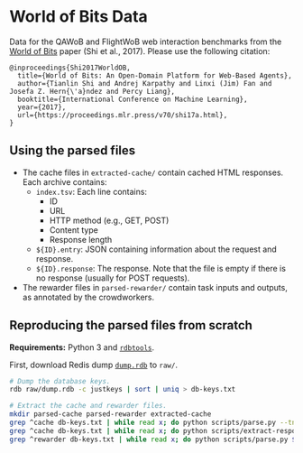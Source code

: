 # World of Bits Data

Data for the QAWoB and FlightWoB web interaction benchmarks from the [World of Bits](https://proceedings.mlr.press/v70/shi17a.html) paper (Shi et al., 2017). Please use the following citation:

```
@inproceedings{Shi2017WorldOB,
  title={World of Bits: An Open-Domain Platform for Web-Based Agents},
  author={Tianlin Shi and Andrej Karpathy and Linxi (Jim) Fan and Josefa Z. Hern{\'a}ndez and Percy Liang},
  booktitle={International Conference on Machine Learning},
  year={2017},
  url={https://proceedings.mlr.press/v70/shi17a.html},
}
```

## Using the parsed files

* The cache files in `extracted-cache/` contain cached HTML responses. Each archive contains:
  * `index.tsv`: Each line contains:
    * ID
    * URL
    * HTTP method (e.g., GET, POST)
    * Content type
    * Response length
  * `${ID}.entry`: JSON containing information about the request and response.
  * `${ID}.response`: The response. Note that the file is empty if there is no response (usually for POST requests).
* The rewarder files in `parsed-rewarder/` contain task inputs and outputs, as annotated by the crowdworkers.

## Reproducing the parsed files from scratch

**Requirements:** Python 3 and [`rdbtools`](https://pypi.org/project/rdbtools/).

First, download Redis dump [`dump.rdb`](https://nlp.stanford.edu/projects/miniwob/dump.rdb) to `raw/`.

```sh
# Dump the database keys.
rdb raw/dump.rdb -c justkeys | sort | uniq > db-keys.txt

# Extract the cache and rewarder files.
mkdir parsed-cache parsed-rewarder extracted-cache
grep ^cache db-keys.txt | while read x; do python scripts/parse.py --tnetstring $x raw/dump.rdb parsed-cache/$x.json || break; done
grep ^cache db-keys.txt | while read x; do python scripts/extract-responses.py parsed-cache/$x.json extracted-cache/$x || break; done
grep ^rewarder db-keys.txt | while read x; do python scripts/parse.py $x raw/dump.rdb parsed-rewarder/$x.json || break; done
```
